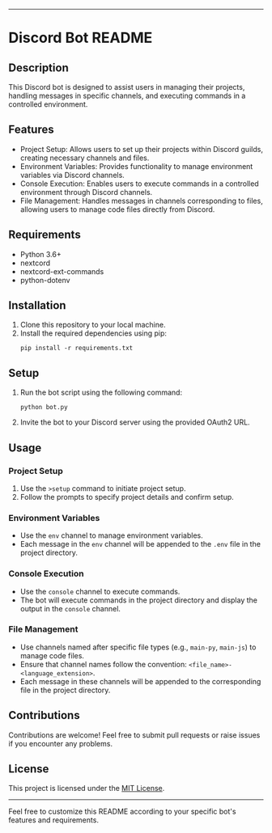 
---

# Discord Bot README

## Description

This Discord bot is designed to assist users in managing their projects, handling messages in specific channels, and executing commands in a controlled environment.

## Features

- Project Setup: Allows users to set up their projects within Discord guilds, creating necessary channels and files.
- Environment Variables: Provides functionality to manage environment variables via Discord channels.
- Console Execution: Enables users to execute commands in a controlled environment through Discord channels.
- File Management: Handles messages in channels corresponding to files, allowing users to manage code files directly from Discord.

## Requirements

- Python 3.6+
- nextcord
- nextcord-ext-commands
- python-dotenv

## Installation

1. Clone this repository to your local machine.
2. Install the required dependencies using pip:
   ```
   pip install -r requirements.txt
   ```

## Setup

1. Run the bot script using the following command:
   ```
   python bot.py
   ```
2. Invite the bot to your Discord server using the provided OAuth2 URL.

## Usage

### Project Setup

1. Use the `>setup` command to initiate project setup.
2. Follow the prompts to specify project details and confirm setup.

### Environment Variables

- Use the `env` channel to manage environment variables.
- Each message in the `env` channel will be appended to the `.env` file in the project directory.

### Console Execution

- Use the `console` channel to execute commands.
- The bot will execute commands in the project directory and display the output in the `console` channel.

### File Management

- Use channels named after specific file types (e.g., `main-py`, `main-js`) to manage code files.
- Ensure that channel names follow the convention: `<file_name>-<language_extension>`.
- Each message in these channels will be appended to the corresponding file in the project directory.

## Contributions

Contributions are welcome! Feel free to submit pull requests or raise issues if you encounter any problems.

## License

This project is licensed under the [MIT License](LICENSE).

---

Feel free to customize this README according to your specific bot's features and requirements.
